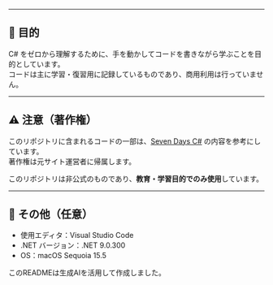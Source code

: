 
---

## 🧠 目的

C# をゼロから理解するために、手を動かしてコードを書きながら学ぶことを目的としています。  
コードは主に学習・復習用に記録しているものであり、商用利用は行っていません。

---

## ⚠️ 注意（著作権）

このリポジトリに含まれるコードの一部は、[Seven Days C#](https://csharp.sevendays-study.com/) の内容を参考にしています。  
著作権は元サイト運営者に帰属します。

このリポジトリは非公式のものであり、**教育・学習目的でのみ使用**しています。

---

## 📌 その他（任意）

- 使用エディタ：Visual Studio Code
- .NET バージョン：.NET 9.0.300
- OS：macOS Sequoia 15.5

このREADMEは生成AIを活用して作成しました。

